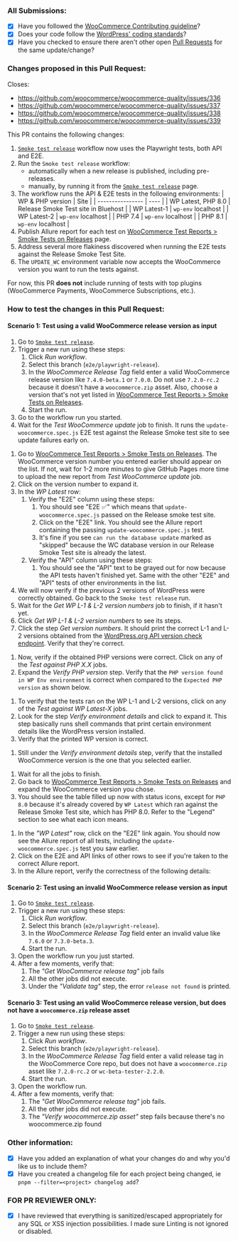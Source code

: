 ### All Submissions:

- [x] Have you followed the [WooCommerce Contributing guideline](https://github.com/woocommerce/woocommerce/blob/trunk/.github/CONTRIBUTING.md)?
- [x] Does your code follow the [WordPress' coding standards](https://make.wordpress.org/core/handbook/best-practices/coding-standards/)?
- [x] Have you checked to ensure there aren't other open [Pull Requests](https://github.com/woocommerce/woocommerce/pulls) for the same update/change?

### Changes proposed in this Pull Request:

Closes:

- https://github.com/woocommerce/woocommerce-quality/issues/336
- https://github.com/woocommerce/woocommerce-quality/issues/337
- https://github.com/woocommerce/woocommerce-quality/issues/338
- https://github.com/woocommerce/woocommerce-quality/issues/339

This PR contains the following changes:

1. [`Smoke test release`](https://github.com/woocommerce/woocommerce/actions/workflows/smoke-test-release.yml) workflow now uses the Playwright tests, both API and E2E.
1. Run the `Smoke test release` workflow:
   - automatically when a new release is published, including pre-releases.
   - manually, by running it from the [`Smoke test release`](https://github.com/woocommerce/woocommerce/actions/workflows/smoke-test-release.yml) page.
1. The workflow runs the API & E2E tests in the following environments:
   | WP & PHP version | Site |
   | ---------------- | ---- |
   | WP Latest, PHP 8.0 | Release Smoke Test site in Bluehost |
   | WP Latest-1 | `wp-env` localhost |
   | WP Latest-2 | `wp-env` localhost |
   | PHP 7.4 | `wp-env` localhost |
   | PHP 8.1 | `wp-env` localhost |
1. Publish Allure report for each test on [WooCommerce Test Reports > Smoke Tests on Releases](https://woocommerce.github.io/woocommerce-test-reports/release/) page.
1. Address several more flakiness discovered when running the E2E tests against the Release Smoke Test Site.
1. The `UPDATE_WC` environment variable now accepts the WooCommerce version you want to run the tests against.

For now, this PR **does not** include running of tests with top plugins (WooCommerce Payments, WooCommerce Subscriptions, etc.).

### How to test the changes in this Pull Request:

#### Scenario 1: Test using a valid WooCommerce release version as input

1. Go to [`Smoke test release`](https://github.com/woocommerce/woocommerce/actions/workflows/smoke-test-release.yml).
1. Trigger a new run using these steps:
   1. Click _Run workflow_.
   1. Select this branch (`e2e/playwright-release`).
   1. In the _WooCommerce Release Tag_ field enter a valid WooCommerce release version like `7.4.0-beta.1` or `7.0.0`. Do not use `7.2.0-rc.2` because it doesn't have a `woocommerce.zip` asset. Also, choose a version that's not yet listed in [WooCommerce Test Reports > Smoke Tests on Releases](https://woocommerce.github.io/woocommerce-test-reports/release/).
   1. Start the run.
1. Go to the workflow run you started.
1. Wait for the _Test WooCommerce update_ job to finish. It runs the `update-woocommerce.spec.js` E2E test against the Release Smoke test site to see update failures early on.
<!-- Insert image here -->
1. Go to [WooCommerce Test Reports > Smoke Tests on Releases](https://woocommerce.github.io/woocommerce-test-reports/release/). The WooCommerce version number you entered earlier should appear on the list. If not, wait for 1-2 more minutes to give GitHub Pages more time to upload the new report from _Test WooCommerce update_ job.
1. Click on the version number to expand it.
1. In the _WP Latest_ row:
   1. Verify the "E2E" column using these steps:
      1. You should see "E2E :white_check_mark:" which means that `update-woocommerce.spec.js` passed on the Release smoke test site.
      1. Click on the "E2E" link. You should see the Allure report containing the passing `update-woocommerce.spec.js` test.
      1. It's fine if you see `can run the database update` marked as "skipped" because the WC database version in our Release Smoke Test site is already the latest.
   1. Verify the "API" column using these steps:
      1. You should see the "API" text to be grayed out for now because the API tests haven't finished yet. Same with the other "E2E" and "API" tests of other environments in the list.
      <!-- Insert image here -->
1. We will now verify if the previous 2 versions of WordPress were correctly obtained. Go back to the `Smoke test release` run.
1. Wait for the _Get WP L-1 & L-2 version numbers_ job to finish, if it hasn't yet.
1. Click _Get WP L-1 & L-2 version numbers_ to see its steps.
1. Click the step _Get version numbers_. It should print the correct L-1 and L-2 versions obtained from the [WordPress.org API version check endpoint](https://api.wordpress.org/core/version-check/1.7/). Verify that they're correct.
<!-- Insert image here -->
1. Now, verify if the obtained PHP versions were correct. Click on any of the _Test against PHP X.X_ jobs.
1. Expand the _Verify PHP version_ step. Verify that the `PHP version found in WP Env environment` is correct when compared to the `Expected PHP version` as shown below.
<!-- Insert image here -->
1. To verify that the tests ran on the WP L-1 and L-2 versions, click on any of the _Test against WP Latest-X_ jobs.
1. Look for the step _Verify environment details_ and click to expand it. This step basically runs shell commands that print certain environment details like the WordPress version installed.
1. Verify that the printed WP version is correct.
<!-- Insert image here -->
1. Still under the _Verify environment details_ step, verify that the installed WooCommerce version is the one that you selected earlier.
<!-- Insert image here -->
1. Wait for all the jobs to finish.
1. Go back to [WooCommerce Test Reports > Smoke Tests on Releases](https://woocommerce.github.io/woocommerce-test-reports/release/) and expand the WooCommerce version you chose.
1. You should see the table filled up now with status icons, except for `PHP 8.0` because it's already covered by `WP Latest` which ran against the Release Smoke Test site, which has PHP 8.0. Refer to the "Legend" section to see what each icon means.
<!-- Insert image here -->
1. In the _"WP Latest"_ row, click on the "E2E" link again. You should now see the Allure report of all tests, including the `update-woocommerce.spec.js` test you saw earlier.
1. Click on the E2E and API links of other rows to see if you're taken to the correct Allure report.
1. In the Allure report, verify the correctness of the following details:
<!-- Insert image here -->

#### Scenario 2: Test using an invalid WooCommerce release version as input

1. Go to [`Smoke test release`](https://github.com/woocommerce/woocommerce/actions/workflows/smoke-test-release.yml).
1. Trigger a new run using these steps:
   1. Click _Run workflow_.
   1. Select this branch (`e2e/playwright-release`).
   1. In the _WooCommerce Release Tag_ field enter an invalid value like `7.6.0` or `7.3.0-beta.3`.
   1. Start the run.
1. Open the workflow run you just started.
1. After a few moments, verify that:
   1. The _"Get WooCommerce release tag"_ job fails
   1. All the other jobs did not execute.
   1. Under the _"Validate tag"_ step, the error `release not found` is printed.
   <!-- Insert image here -->

#### Scenario 3: Test using an valid WooCommerce release version, but does not have a `woocommerce.zip` release asset

1. Go to [`Smoke test release`](https://github.com/woocommerce/woocommerce/actions/workflows/smoke-test-release.yml).
1. Trigger a new run using these steps:
   1. Click _Run workflow_.
   1. Select this branch (`e2e/playwright-release`).
   1. In the _WooCommerce Release Tag_ field enter a valid release tag in the WooCommerce Core repo, but does not have a `woocommerce.zip` asset like `7.2.0-rc.2` or `wc-beta-tester-2.2.0`.
   1. Start the run.
1. Open the workflow run.
1. After a few moments, verify that:
   1. The _"Get WooCommerce release tag"_ job fails.
   1. All the other jobs did not execute.
   1. The _"Verify woocommerce.zip asset"_ step fails because there's no woocommerce.zip found
   <!-- Insert image here -->

### Other information:

- [x] Have you added an explanation of what your changes do and why you'd like us to include them?
- [x] Have you created a changelog file for each project being changed, ie `pnpm --filter=<project> changelog add`?

### FOR PR REVIEWER ONLY:

- [x] I have reviewed that everything is sanitized/escaped appropriately for any SQL or XSS injection possibilities. I made sure Linting is not ignored or disabled.
